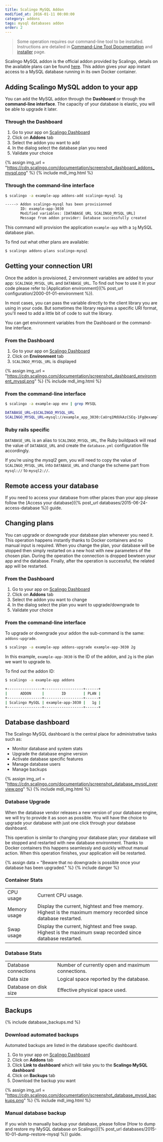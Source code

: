 ```yaml
---
title: Scalingo MySQL Addon
modified_at: 2016-01-11 00:00:00
category: addons
tags: mysql databases addon
order: 2
---
```


<blockquote class="bg-info">
	Some operation requires our command-line tool to be installed.
  <br>
  Instructions are detailed in <a href="{% post_url cli/2015-09-18-command-line-tool %}">Command-Line Tool Documentation</a> and <a href="http://cli.scalingo.com">installer</a> page.
</blockquote>

Scalingo MySQL addon is the official addon provided by Scalingo, details on the available plans can be found [here](https://scalingo.com/addons/scalingo-mysql). This addon gives your app instant access to a MySQL database running in its own Docker container.


## Adding Scalingo MySQL addon to your app

You can add the MySQL addon through the **Dashboard** or through the **command-line interface**. The capacity of your database is elastic, you will be able to upgrade it later.

### Through the Dashboard

1. Go to your app on [Scalingo Dashboard](https://my.scalingo.com/apps)
2. Click on **Addons** tab
3. Select the addon you want to add
4. In the dialog select the database plan you need
5. Validate your choice

{% assign img_url = "https://cdn.scalingo.com/documentation/screenshot_dashboard_addons_mysql.png" %}
{% include mdl_img.html %}

### Through the command-line interface

```bash
$ scalingo -a example-app addons-add scalingo-mysql 1g

-----> Addon scalingo-mysql has been provisionned
       ID: example-app-3030
       Modified variables: [DATABASE_URL SCALINGO_MYSQL_URL]
       Message from addon provider: Database successfully created
```

This command will provision the application `example-app` with a `1g` MySQL database plan.

To find out what other plans are available:

```bash
$ scalingo addons-plans scalingo-mysql
```


## Getting your connection URI

Once the addon is provisioned, 2 environment variables are added to your app: `SCALINGO_MYSQL_URL` and `DATABASE_URL`. To find out how to use it in your code please refer to [Application environment]({% post_url configuration/2000-01-01-environment %}).

In most cases, you can pass the variable directly to the client library you are using in your code. But sometimes the library requires a specific URI format, you'll need to add a little bit of code to suit the library.

You can get environment variables from the Dashboard or the command-line interface.

### From the Dashboard

1. Go to your app on [Scalingo Dashboard](https://my.scalingo.com/apps)
2. Click on **Environment** tab
3. `SCALINGO_MYSQL_URL` is displayed

{% assign img_url = "https://cdn.scalingo.com/documentation/screenshot_dashboard_environment_mysql.png" %}
{% include mdl_img.html %}

### From the command-line interface

```bash
$ scalingo -a example-app env | grep MYSQL

DATABASE_URL=$SCALINGO_MYSQL_URL
SCALINGO_MYSQL_URL=mysql://example_app_3030:CaUrq1MdUkAzCSEq-1Fg@example-app-3030.mysql.dbs.appsdeck.eu:30999/example_app_3030
```

### Ruby rails specific

`DATABASE_URL` is an alias to `SCALINGO_MYSQL_URL`, the Ruby buildpack will read the value of `DATABASE_URL` and create the `database.yml` configuration file accordingly.

If you’re using the <em>mysql2</em> gem, you will need to copy the value of `SCALINGO_MYSQL_URL` into `DATABASE_URL` and change the scheme part from `mysql://` to `mysql2://`.


## Remote access your database

If you need to access your database from other places than your app please follow the [Access your database]({% post_url databases/2015-06-24-access-database %}) guide.


## Changing plans

You can upgrade or downgrade your database plan whenever you need it. This operation happens instantly thanks to Docker containers and no manual input is required. When you change the plan, your database will be stopped then simply restarted on a new host with new parameters of the chosen plan. During the operation the connection is dropped bewteen your app and the database. Finally, after the operation is successful, the related app will be restarted. 

### From the Dashboard

1. Go to your app on [Scalingo Dashboard](https://my.scalingo.com/apps)
2. Click on **Addons** tab
3. Select the addon you want to change
4. In the dialog select the plan you want to upgrade/downgrade to
5. Validate your choice

### From the command-line interface

To upgrade or downgrade your addon the sub-command is the same: `addons-upgrade`.

```bash
$ scalingo -a example-app addons-upgrade example-app-3030 2g
```

In this example, `example-app-3030` is the ID of the addon, and `2g` is the plan we want to upgrade to.

To find out the addon ID:

```bash
$ scalingo -a example-app addons 

+----------------+------------------+------+
|      ADDON     |        ID        | PLAN |
+----------------+------------------+------+
| Scalingo MySQL | example-app-3030 |   1g |
+----------------+------------------+------+
```

## Database dashboard

The Scalingo MySQL dashboard is the central place for administrative tasks such as:

- Monitor database and system stats
- Upgrade the database engine version
- Activate database specific features
- Manage database users
- Manage backups

{% assign img_url = "https://cdn.scalingo.com/documentation/screenshot_database_mysql_overview.png" %}
{% include mdl_img.html %}

### Database Upgrade

When the database vendor releases a new version of your database engine, we will try to provide it as soon as possible. You will have the choice to upgrade your database with just one click through your database dashboard.

This operation is similar to changing your database plan; your database will be stopped and restarted with new database environment. Thanks to Docker containers this happens seamlessly and quickly without manual action. When this operation finishes, your application will be restarted.

{% assign data = "Beware that no downgrade is possible once your database has been upgraded." %}
{% include danger %}


### Container Stats

<table class="mdl-data-table ">
  <tbody>
    <tr>
      <td class="mdl-data-table__cell--non-numeric">CPU usage</td>
      <td class="mdl-data-table__cell--non-numeric">Current CPU usage.</td>
    </tr>
    <tr>
      <td class="mdl-data-table__cell--non-numeric">Memory usage</td>
      <td class="mdl-data-table__cell--non-numeric">Display the current, hightest and free memory. Highest is the maximum memory recorded since database restarted.</td>
    </tr>
    <tr>
      <td class="mdl-data-table__cell--non-numeric">Swap usage</td>
      <td class="mdl-data-table__cell--non-numeric">Display the current, hightest and free swap. Highest is the maximum swap recorded since database restarted.</td>
    </tr>
  </tbody>
</table>

### Database Stats

<table class="mdl-data-table ">
  <tbody>
    <tr>
      <td class="mdl-data-table__cell--non-numeric">Database connections</td>
      <td class="mdl-data-table__cell--non-numeric">Number of currently open and maximum connections.</td>
    </tr>
    <tr>
      <td class="mdl-data-table__cell--non-numeric">Data size</td>
      <td class="mdl-data-table__cell--non-numeric">Logical space reported by the database.</td>
    </tr>
    <tr>
      <td class="mdl-data-table__cell--non-numeric">Database on disk size</td>
      <td class="mdl-data-table__cell--non-numeric">Effective physical space used.</td>
    </tr>
  </tbody>
</table>


## Backups

{% include database_backups.md %}

### Download automated backups

Automated backups are listed in the database specific dashboard. 

1. Go to your app on [Scalingo Dashboard](https://my.scalingo.com/apps)
2. Click on **Addons** tab
3. Click **Link to dashboard** which will take you to the **Scalingo MySQL dashboard**
4. Click on **Backups** tab
5. Download the backup you want

{% assign img_url = "https://cdn.scalingo.com/documentation/screenshot_database_mysql_backups.png" %}
{% include mdl_img.html %}

### Manual database backup

If you wish to manually backup your database, please follow [How to dump and restore my MySQL database on Scalingo]({% post_url databases/2015-10-01-dump-restore-mysql %}) guide.
